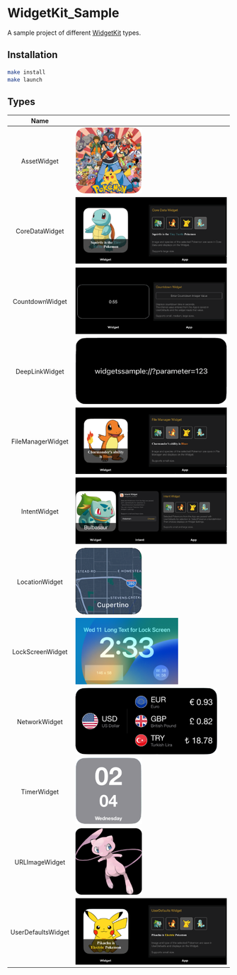 # WidgetKit_Sample
A sample project of different [WidgetKit](https://developer.apple.com/documentation/widgetkit) types.

## Installation
```sh
make install
make launch
```

## Types

| Name | |
| :--: | :---------- |
| AssetWidget | <img src="images/assetwidget.png" width="150" height="150"> |
| CoreDataWidget | <img src="images/coredatawidget.png" width="342" height="150"> |
| CountdownWidget | <img src="images/countdownwidget.png" width="342" height="150"> |
| DeepLinkWidget | <img src="images/deeplinkwidget.png" width="342" height="150"> |
| FileManagerWidget | <img src="images/filemanagerwidget.png" width="342" height="150"> |
| IntentWidget | <img src="images/intentwidget.png" width="342" height="150"> |
| LocationWidget | <img src="images/locationwidget.png" width="150" height="150"> |
| LockScreenWidget | <img src="images/lockscreenwidget.png" width="232" height="150"> |
| NetworkWidget | <img src="images/networkwidget.png" width="320" height="150"> |
| TimerWidget | <img src="images/timerwidget.png" width="150" height="150"> |
| URLImageWidget | <img src="images/urlimagewidget.png" width="150" height="150"> |
| UserDefaultsWidget | <img src="images/userdefaultswidget.png" width="342" height="150"> |